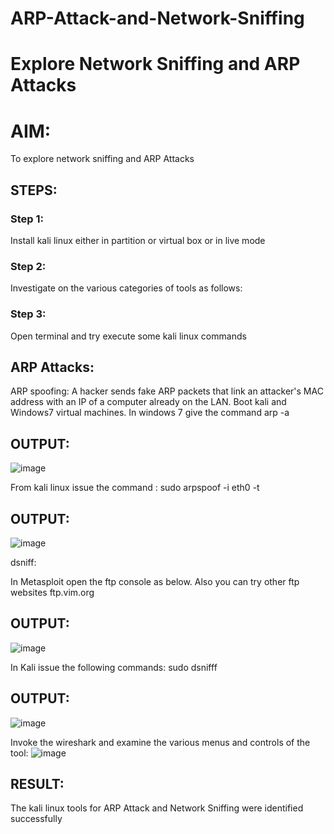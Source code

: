 # ARP-Attack-and-Network-Sniffing
# Explore Network Sniffing and ARP Attacks

# AIM:

To explore network sniffing and ARP Attacks

## STEPS:

### Step 1:

Install kali linux either in partition or virtual box or in live mode

### Step 2:

Investigate on the various categories of tools as follows:


### Step 3:
Open terminal and try execute some kali linux commands

## ARP Attacks:  
ARP spoofing: A hacker sends fake ARP packets that link an attacker's MAC address with an IP of a computer already on the LAN. 
Boot kali and Windows7 virtual machines.
In windows 7 give the command arp -a
## OUTPUT:
![image](https://github.com/AsinVardhini/ARP-Attack-and-Network-Sniffing/assets/119417735/2fe52578-42cb-4242-97b5-1777d143033a)


From kali linux issue the command :
sudo arpspoof -i eth0 -t <target system> <gateway>
## OUTPUT:

![image](https://github.com/AsinVardhini/ARP-Attack-and-Network-Sniffing/assets/119417735/ecc9cfec-4038-4fac-b946-63bf348d1195)


 dsniff:






In Metasploit open the ftp console as below. Also you can try other ftp websites ftp.vim.org
## OUTPUT:


![image](https://github.com/AsinVardhini/ARP-Attack-and-Network-Sniffing/assets/119417735/b3f418ba-fdaf-49e2-a50d-b7b8ef688efb)


In Kali issue the following commands:
sudo dsnifff
## OUTPUT:

![image](https://github.com/AsinVardhini/ARP-Attack-and-Network-Sniffing/assets/119417735/d28920c0-c2dd-477a-b882-4cafd6577eba)


Invoke the wireshark and examine the various menus  and controls of the tool:
![image](https://github.com/AsinVardhini/ARP-Attack-and-Network-Sniffing/assets/119417735/d5011e8e-d087-4d6b-a580-2170535b49fd)



## RESULT:
The kali linux tools for ARP Attack and Network Sniffing were identified successfully
